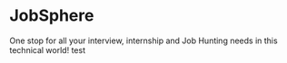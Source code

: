 # JobSphere

One stop for all your interview, internship and Job Hunting needs in this technical world! test
